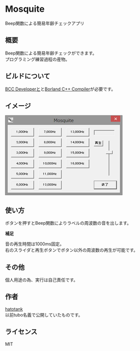 # Mosquite

Beep関数による簡易年齢チェックアプリ

## 概要

Beep関数による簡易年齢チェックができます。  
プログラミング練習過程の産物。

## ビルドについて

[BCC Developerと](http://www.hi-ho.ne.jp/jun_miura/bccdev.htm)と[Borland C++ Compiler](http://www.embarcadero.com/jp/products/cbuilder/free-compiler)が必要です。

## イメージ

![Mosquite001](https://github.com/hatotank/Mosquite/blob/media/Mosquite001.png)

## 使い方

ボタンを押すとBeep関数によりラベルの周波数の音を出します。

**補足**  

音の再生時間は1000ms固定。  
右のスライダと再生ボタンでボタン以外の周波数の再生が可能です。

## その他

個人用途の為、実行は自己責任です。    

## 作者

[hatotank](https://github.com/hatotank)  
以前tubo名義で公開していたものです。

## ライセンス

MIT